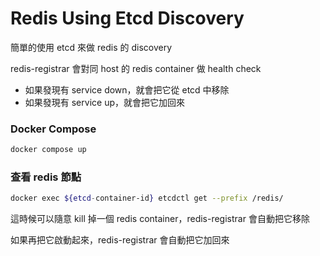 # Redis Using Etcd Discovery

簡單的使用 etcd 來做 redis 的 discovery

redis-registrar 會對同 host 的 redis container 做 health check
- 如果發現有 service down，就會把它從 etcd 中移除
- 如果發現有 service up，就會把它加回來

### Docker Compose
```sh
docker compose up
```

### 查看 redis 節點
```sh
docker exec ${etcd-container-id} etcdctl get --prefix /redis/
```

這時候可以隨意 kill 掉一個 redis container，redis-registrar 會自動把它移除

如果再把它啟動起來，redis-registrar 會自動把它加回來